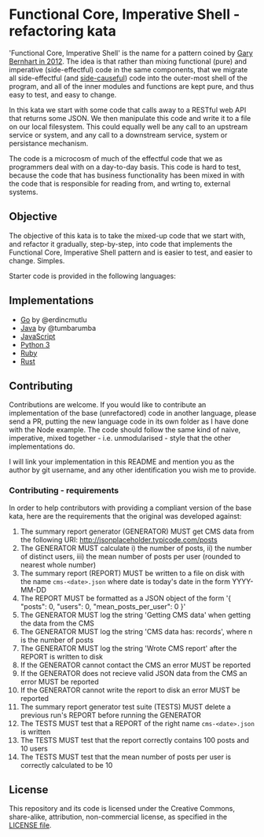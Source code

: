 # Functional Core, Imperative Shell - refactoring kata

'Functional Core, Imperative Shell' is the name for a pattern coined by [Gary Bernhart in 2012](https://www.destroyallsoftware.com/screencasts/catalog/functional-core-imperative-shell). The idea is that rather than mixing functional (pure) and imperative (side-effectful) code in the same components, that we migrate all side-effectful (and [side-causeful]()) code into the outer-most shell of the program, and all of the inner modules and functions are kept pure, and thus easy to test, and easy to change.

In this kata we start with some code that calls away to a RESTful web API that returns some JSON. We then manipulate this code and write it to a file on our local filesystem. This could equally well be any call to an upstream service or system, and any call to a downstream service, system or persistance mechanism.

The code is a microcosm of much of the effectful code that we as programmers deal with on a day-to-day basis. This code is hard to test, because the code that has business functionality has been mixed in with the code that is responsible for reading from, and wrting to, external systems.

## Objective

The objective of this kata is to take the mixed-up code that we start with, and refactor it gradually, step-by-step, into code that implements the Functional Core, Imperative Shell pattern and is easier to test, and easier to change. Simples.

Starter code is provided in the following languages:

## Implementations

* [Go](./go) by @erdincmutlu
* [Java](./java) by @tumbarumba
* [JavaScript](./node)
* [Python 3](./python)
* [Ruby](.ruby)
* [Rust](./rust)

## Contributing

Contributions are welcome. If you would like to contribute an implementation of the base (unrefactored) code in another language, please send a PR, putting the new language code in its own folder as I have done with the Node example. The code should follow the same kind of naive, imperative, mixed together - i.e. unmodularised - style that the other implementations do.

I will link your implementation in this README and mention you as the author by git username, and any other identification you wish me to provide.

### Contributing - requirements

In order to help contributors with providing a compliant version of the base kata, here are the requirements that the original was developed against:

1. The summary report generator (GENERATOR) MUST get CMS data from the following URI: http://jsonplaceholder.typicode.com/posts 
1. The GENERATOR MUST calculate i) the number of posts, ii) the number of distinct users, iii) the mean number of posts per user (rounded to nearest whole number)
1. The summary report (REPORT) MUST be written to a file on disk with the name `cms-<date>.json` where date is today's date in the form YYYY-MM-DD
1. The REPORT MUST be formatted as a JSON object of the form '{ "posts": 0, "users": 0, "mean_posts_per_user": 0 }'
1. The GENERATOR MUST log the string 'Getting CMS data' when getting the data from the CMS
1. The GENERATOR MUST log the string 'CMS data has: <n> records', where n is the number of posts
1. The GENERATOR MUST log the string 'Wrote CMS report' after the REPORT is written to disk
1. If the GENERATOR cannot contact the CMS an error MUST be reported
1. If the GENERATOR does not recieve valid JSON data from the CMS an error MUST be reported
1. If the GENERATOR cannot write the report to disk an error MUST be reported
1. The summary report generator test suite (TESTS) MUST delete a previous run's REPORT before running the GENERATOR
1. The TESTS MUST test that a REPORT of the right name `cms-<date>.json` is written
1. The TESTS MUST test that the report correctly contains 100 posts and 10 users
1. The TESTS MUST test that the mean number of posts per user is correctly calculated to be 10

## License

This repository and its code is licensed under the Creative Commons, share-alike, attribution, non-commercial license, as specified in the [LICENSE file](./LICENSE).
